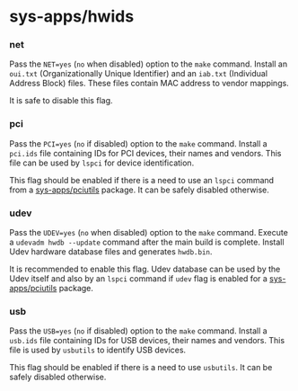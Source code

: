 # sys-apps/hwids

### net
Pass the `NET=yes` (`no` when disabled) option to the `make` command. Install an `oui.txt` (Organizationally Unique Identifier) and an `iab.txt` (Individual Address Block) files. These files contain MAC address to vendor mappings.

It is safe to disable this flag.

### pci
Pass the `PCI=yes` (`no` if disabled) option to the `make` command. Install a `pci.ids` file containing IDs for PCI devices, their names and vendors. This file can be used by `lspci` for device identification.

This flag should be enabled if there is a need to use an `lspci` command from a [sys-apps/pciutils](pciutils.md) package. It can be safely disabled otherwise.

### udev
Pass the `UDEV=yes` (`no` when disabled) option to the `make` command. Execute a `udevadm hwdb --update` command after the main build is complete. Install Udev hardware database files and generates `hwdb.bin`.

It is recommended to enable this flag. Udev database can be used by the Udev itself and also by an `lspci` command if `udev` flag is enabled for a [sys-apps/pciutils](pciutils.md) package.

### usb
Pass the `USB=yes` (`no` if disabled) option to the `make` command. Install a `usb.ids` file containing IDs for USB devices, their names and vendors. This file is used by `usbutils` to identify USB devices.

This flag should be enabled if there is a need to use `usbutils`. It can be safely disabled otherwise.
